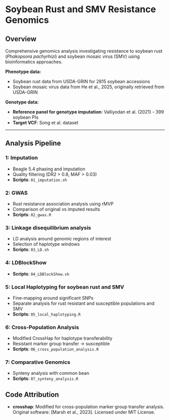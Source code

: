 # Soybean Rust and SMV Resistance Genomics

## Overview
Comprehensive genomics analysis investigating resistance to soybean rust (*Phakopsora pachyrhizi*) and soybean mosaic virus (SMV) using bioinformatics approaches.

**Phenotype data:**
- Soybean rust data from USDA-GRIN for 2815 soybean accessions
- Soybean mosaic virus data from He et al., 2025, originally retrieved from USDA-GRIN

**Genotype data:**
- **Reference panel for genotype imputation**: Valliyodan et al. (2021) - 399 soybean PIs
- **Target VCF**: Song et al. dataset

---

## Analysis Pipeline

### **1: Imputation**
- Beagle 5.4 phasing and imputation
- Quality filtering (DR2 > 0.8, MAF > 0.03)
- **Scripts**: `01_imputation.sh`

### **2: GWAS**  
- Rust resistance association analysis using rMVP
- Comparison of original vs imputed results
- **Scripts**: `02_gwas.R`

### **3: Linkage disequilibrium analysis**  
- LD analysis around genomic regions of interest
- Selection of haplotype windows
- **Scripts**: `03_LD.sh`

### **4: LDBlockShow** 
- **Scripts**: `04_LDBlockShow.sh`

### **5: Local Haplotyping for soybean rust and SMV**
- Fine-mapping around significant SNPs
- Separate analysis for rust resistant and susceptible populations and SMV
- **Scripts**: `05_local_haplotyping.R`

### **6: Cross-Population Analysis**
- Modified CrossHap for haplotype transferability
- Resistant marker group transfer → susceptible 
- **Scripts**: `06_cross_population_analysis.R`

### **7: Comparative Genomics**
- Synteny analysis with common bean
- **Scripts**: `07_synteny_analysis.R`


## Code Attribution

- **crosshap**: Modified for cross-population marker group transfer analysis. Original software: [Marsh et al., 2023]. Licensed under MIT License.


